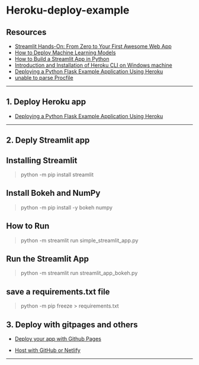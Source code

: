 # Heroku-deploy-example

## Resources

* [Streamlit Hands-On: From Zero to Your First Awesome Web App](https://towardsdatascience.com/streamlit-hands-on-from-zero-to-your-first-awesome-web-app-2c28f9f4e214)
* [How to Deploy Machine Learning Models](https://towardsdatascience.com/how-to-deploy-machine-learning-models-601f8c13ff45)
* [How to Build a Streamlit App in Python](https://pythonforundergradengineers.com/streamlit-app-with-bokeh.html)
* [Introduction and Installation of Heroku CLI on Windows machine](https://www.geeksforgeeks.org/introduction-and-installation-of-heroku-cli-on-windows-machine/)
* [Deploying a Python Flask Example Application Using Heroku](https://realpython.com/flask-by-example-part-1-project-setup/)
* [unable to parse Procfile](https://stackoverflow.com/questions/19846342/unable-to-parse-procfile)

-  -  -  -  -  -  -

## 1. Deploy Heroku app

* [Deploying a Python Flask Example Application Using Heroku](https://github.com/BiniyamMelaku2/heroku-deploy-example/blob/main/Deploying%20a%20Python%20Flask%20Example%20Application%20Using%20Heroku.md)
-  -  -  -  - 

## 2. Deply Streamlit app
 
## Installing Streamlit
> python -m pip install streamlit


## Install Bokeh and NumPy
> python -m pip install -y bokeh numpy

## How to Run
> python -m streamlit run simple_streamlit_app.py

## Run the Streamlit App
> python -m streamlit run streamlit_app_bokeh.py

## save a requirements.txt file
> python -m pip freeze > requirements.txt 

## 3. Deploy with gitpages and others

* [Deploy your app with Github Pages](https://medium.com/@isharamalaviarachchi/how-to-deploy-your-react-app-into-github-pages-b2c96292b18e)

* [Host with GitHub or Netlify](https://dev.to/prudence97/deploying-your-website-for-free-using-github-or-netlify-36ap)
-  -  -  -  - 

